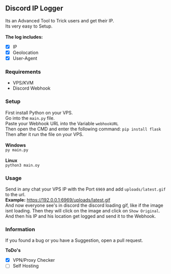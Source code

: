 ## Discord IP Logger

Its an Advanced Tool to Trick users and get their IP.<br>
Its very easy to Setup.<br>
<br>
**The log includes:**
- [x] IP
- [x] Geolocation
- [x] User-Agent

### Requirements

- VPS/KVM
- Discord Webhook

### Setup

First install Python on your VPS.<br>
Go into the `main.py` file.<br>
Paste your Webhook URL into the Variable `webhookURL`<br>
Then open the CMD and enter the following command: `pip install flask`<br>
Then after it run the file on your VPS.<br>
<br>
**Windows**<br>
`py main.py`<br>
<br>
**Linux**<br>
`python3 main.oy`<br>

### Usage

Send in any chat your VPS IP with the Port `6969` and add `uploads/latest.gif` to the url.<br>
**Example:** https://192.0.0.1:6969/uploads/latest.gif<br>
And now everyone see's in discord the discord loading gif, like if the image isnt loading.
Then they will click on the image and click on `Show Original`.
And then his IP and his location get logged and send it to the Webhook.

### Information

If you found a bug or you have a Suggestion, open a pull request.

**ToDo's**
- [x] VPN/Proxy Checker
- [ ] Self Hosting
